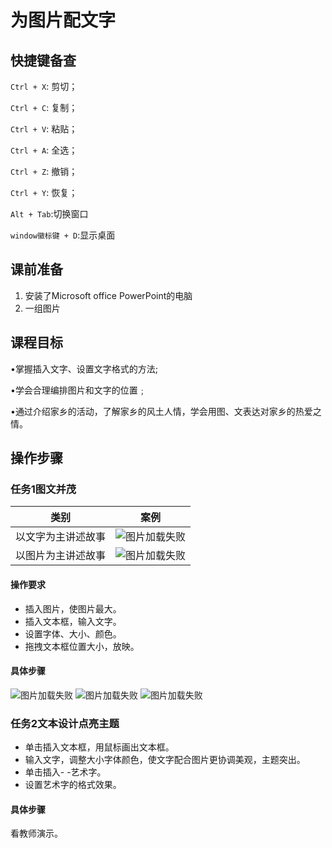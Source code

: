 # 为图片配文字

<MyViews></MyViews> 

## 快捷键备查

`Ctrl + X`: 剪切；

`Ctrl + C`: 复制；

`Ctrl + V`: 粘贴；

`Ctrl + A`: 全选；

`Ctrl + Z`: 撤销；

`Ctrl + Y`: 恢复；

`Alt + Tab`:切换窗口

`window徽标键 + D`:显示桌面

## 课前准备

1. 安装了Microsoft office PowerPoint的电脑
2. 一组图片

## 课程目标

•掌握插入文字、设置文字格式的方法;

•学会合理编排图片和文字的位置﹔

•通过介绍家乡的活动，了解家乡的风土人情，学会用图、文表达对家乡的热爱之情。

## 操作步骤

### 任务1图文并茂

| 类别               | 案例                                                         |
| ------------------ | ------------------------------------------------------------ |
| 以文字为主讲述故事 | <img   :src="$withBase('/ITpic/IT1/2.jpg')" alt="图片加载失败"> |
| 以图片为主讲述故事 | <img   :src="$withBase('/ITpic/IT1/3.jpg')" alt="图片加载失败"> |

#### 操作要求

- 插入图片，使图片最大。
- 插入文本框，输入文字。
- 设置字体、大小、颜色。
- 拖拽文本框位置大小，放映。

#### 具体步骤

<img   :src="$withBase('/ITpic/IT1/1.jpg')" alt="图片加载失败">

<img   :src="$withBase('/ITpic/IT1/4.jpg')" alt="图片加载失败">

<img   :src="$withBase('/ITpic/IT1/5.jpg')" alt="图片加载失败">

### 任务2文本设计点亮主题

+ 单击插入文本框，用鼠标画出文本框。
+ 输入文字，调整大小字体颜色，使文字配合图片更协调美观，主题突出。
+ 单击插入- -艺术字。
+ 设置艺术字的格式效果。

#### 具体步骤

看教师演示。

<MyValine/>